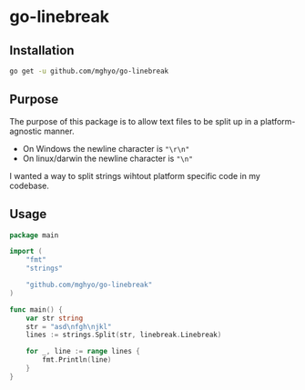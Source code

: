 # go-linebreak

## Installation
```bash
go get -u github.com/mghyo/go-linebreak
```

## Purpose
The purpose of this package is to allow text files to be split up in a platform-agnostic manner.
* On Windows the newline character is `"\r\n"`
* On linux/darwin the newline character is `"\n"`

I wanted a way to split strings wihtout platform specific code in my codebase.

## Usage

```go
package main

import (
	"fmt"
	"strings"

	"github.com/mghyo/go-linebreak"
)

func main() {
	var str string
	str = "asd\nfgh\njkl"
	lines := strings.Split(str, linebreak.Linebreak)

	for _, line := range lines {
		fmt.Println(line)
	}
}
```
